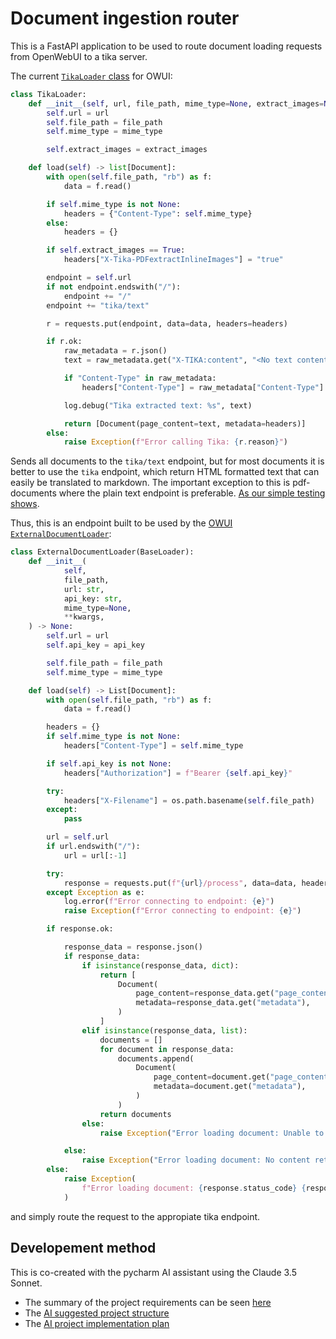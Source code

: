 # Document ingestion router

This is a FastAPI application to be used to route document loading requests from OpenWebUI to a tika server.

The current [`TikaLoader` class](https://github.com/open-webui/open-webui/blob/5eca495d3e3b3066e7831141ed2adffbd6d179b4/backend/open_webui/retrieval/loaders/main.py#L91) for OWUI:

```python
class TikaLoader:
    def __init__(self, url, file_path, mime_type=None, extract_images=None):
        self.url = url
        self.file_path = file_path
        self.mime_type = mime_type

        self.extract_images = extract_images

    def load(self) -> list[Document]:
        with open(self.file_path, "rb") as f:
            data = f.read()

        if self.mime_type is not None:
            headers = {"Content-Type": self.mime_type}
        else:
            headers = {}

        if self.extract_images == True:
            headers["X-Tika-PDFextractInlineImages"] = "true"

        endpoint = self.url
        if not endpoint.endswith("/"):
            endpoint += "/"
        endpoint += "tika/text"

        r = requests.put(endpoint, data=data, headers=headers)

        if r.ok:
            raw_metadata = r.json()
            text = raw_metadata.get("X-TIKA:content", "<No text content found>").strip()

            if "Content-Type" in raw_metadata:
                headers["Content-Type"] = raw_metadata["Content-Type"]

            log.debug("Tika extracted text: %s", text)

            return [Document(page_content=text, metadata=headers)]
        else:
            raise Exception(f"Error calling Tika: {r.reason}")
```

Sends all documents to the `tika/text` endpoint, but for most documents it is better to use the `tika` endpoint, which return HTML formatted text that can easily be translated to markdown.
The important exception to this is pdf-documents where the plain text endpoint is preferable. [As our simple testing shows](https://github.com/itk-ai/owui_doc_ingestion).

Thus, this is an endpoint built to be used by the [OWUI `ExternalDocumentLoader`](https://github.com/open-webui/open-webui/blob/main/backend/open_webui/retrieval/loaders/external_document.py):

```python
class ExternalDocumentLoader(BaseLoader):
    def __init__(
            self,
            file_path,
            url: str,
            api_key: str,
            mime_type=None,
            **kwargs,
    ) -> None:
        self.url = url
        self.api_key = api_key

        self.file_path = file_path
        self.mime_type = mime_type

    def load(self) -> List[Document]:
        with open(self.file_path, "rb") as f:
            data = f.read()

        headers = {}
        if self.mime_type is not None:
            headers["Content-Type"] = self.mime_type

        if self.api_key is not None:
            headers["Authorization"] = f"Bearer {self.api_key}"

        try:
            headers["X-Filename"] = os.path.basename(self.file_path)
        except:
            pass

        url = self.url
        if url.endswith("/"):
            url = url[:-1]

        try:
            response = requests.put(f"{url}/process", data=data, headers=headers)
        except Exception as e:
            log.error(f"Error connecting to endpoint: {e}")
            raise Exception(f"Error connecting to endpoint: {e}")

        if response.ok:

            response_data = response.json()
            if response_data:
                if isinstance(response_data, dict):
                    return [
                        Document(
                            page_content=response_data.get("page_content"),
                            metadata=response_data.get("metadata"),
                        )
                    ]
                elif isinstance(response_data, list):
                    documents = []
                    for document in response_data:
                        documents.append(
                            Document(
                                page_content=document.get("page_content"),
                                metadata=document.get("metadata"),
                            )
                        )
                    return documents
                else:
                    raise Exception("Error loading document: Unable to parse content")

            else:
                raise Exception("Error loading document: No content returned")
        else:
            raise Exception(
                f"Error loading document: {response.status_code} {response.text}"
            )
```

and simply route the request to the appropiate tika endpoint.

## Developement method

This is co-created with the pycharm AI assistant using the Claude 3.5 Sonnet.

- The summary of the project requirements can be seen [here](AI_project_description.md)
- The [AI suggested project structure](AI_project_structure.md)
- The [AI project implementation plan](AI_project_implementation_plan.md)